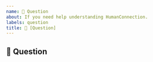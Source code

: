 ```yaml
---
name: 💬 Question
about: If you need help understanding HumanConnection.
labels: question
title: 💬 [Question] 
---
```

<!-- Chat with Team Gradido -->
<!-- If you need an answer right away, visit the Gradido Discord: https://discord.gg/kA3zBAKQDC -->

## :speech_balloon: Question
<!-- Describe your Question in detail. Include screenshots and drawings if needed. -->
